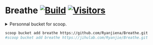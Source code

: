 # Breathe [![Build](https://github.com/Ryanjiena/Breathe/actions/workflows/build.yml/badge.svg?branch=main)](https://github.com/Ryanjiena/Breathe/actions/workflows/build.yml) [![Visitors](https://komarev.com/ghpvc/?username=ryanjiena&color=brightgreen&style=flat&label=Visitors)](https://github.com/Ryanjiena/Ryanjiena)

<details>
<summary>Personnal bucket for scoop.</summary>

<!--ts-->
| Bucket | Manifest |
| :--- | :--- |
 | [Ash258/Scoop-JetBrains](https://github.com/Ash258/Scoop-JetBrains.git) | [![Ash258/Scoop-JetBrains badge](https://img.shields.io/static/v1?label=Ash258/Scoop-JetBrains&message=97&color=green)](https://github.com/Ash258/Scoop-JetBrains.git) |
 | [jonz94/scoop-sarasa-nerd-fonts](https://github.com/jonz94/scoop-sarasa-nerd-fonts.git) | [![jonz94/scoop-sarasa-nerd-fonts badge](https://img.shields.io/static/v1?label=jonz94/scoop-sarasa-nerd-fonts&message=49&color=green)](https://github.com/jonz94/scoop-sarasa-nerd-fonts.git) |
 | [kodybrown/scoop-nirsoft](https://github.com/kodybrown/scoop-nirsoft.git) | [![kodybrown/scoop-nirsoft badge](https://img.shields.io/static/v1?label=kodybrown/scoop-nirsoft&message=271&color=green)](https://github.com/kodybrown/scoop-nirsoft.git) |
 | [matthewjberger/scoop-nerd-fonts](https://github.com/matthewjberger/scoop-nerd-fonts.git) | [![matthewjberger/scoop-nerd-fonts badge](https://img.shields.io/static/v1?label=matthewjberger/scoop-nerd-fonts&message=214&color=green)](https://github.com/matthewjberger/scoop-nerd-fonts.git) |
 | [ScoopInstaller/Java](https://github.com/ScoopInstaller/Java.git) | [![ScoopInstaller/Java badge](https://img.shields.io/static/v1?label=ScoopInstaller/Java&message=253&color=green)](https://github.com/ScoopInstaller/Java.git) |
 | [ScoopInstaller/Main](https://github.com/ScoopInstaller/Main.git) | [![ScoopInstaller/Main badge](https://img.shields.io/static/v1?label=ScoopInstaller/Main&message=1140&color=green)](https://github.com/ScoopInstaller/Main.git) |
 | [ScoopInstaller/Nonportable](https://github.com/ScoopInstaller/Nonportable.git) | [![ScoopInstaller/Nonportable badge](https://img.shields.io/static/v1?label=ScoopInstaller/Nonportable&message=104&color=green)](https://github.com/ScoopInstaller/Nonportable.git) |
 | [ScoopInstaller/Versions](https://github.com/ScoopInstaller/Versions.git) | [![ScoopInstaller/Versions badge](https://img.shields.io/static/v1?label=ScoopInstaller/Versions&message=406&color=green)](https://github.com/ScoopInstaller/Versions.git) |
 | [ScoopInstaller/Extras](https://github.com/ScoopInstaller/Extras.git) | [![ScoopInstaller/Extras badge](https://img.shields.io/static/v1?label=ScoopInstaller/Extras&message=1755&color=green)](https://github.com/ScoopInstaller/Extras.git) |
 | [chawyehsu/dorado](https://github.com/chawyehsu/dorado.git) | [![chawyehsu/dorado badge](https://img.shields.io/static/v1?label=chawyehsu/dorado&message=228&color=green)](https://github.com/chawyehsu/dorado.git) |

<!--te-->

</details>

```bash
scoop bucket add breathe https://github.com/Ryanjiena/Breathe.git
#scoop bucket add breathe https://jihulab.com/Ryanjie/Breathe.git
```
